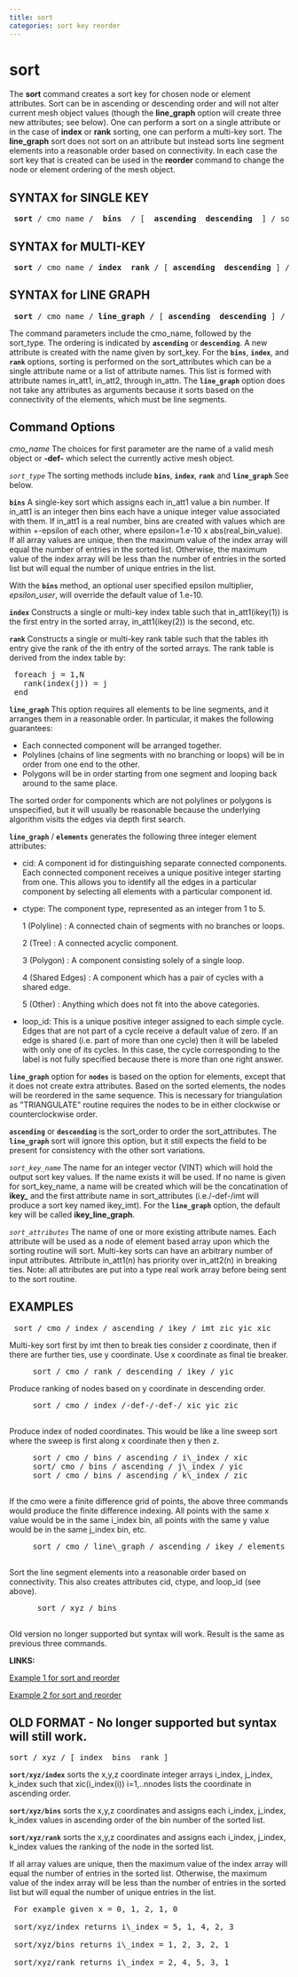 ```yaml
---
title: sort
categories: sort key reorder
---
```


# sort #


 The **sort** command creates a sort key for chosen node or element
 attributes. Sort can be in ascending or descending order and will not
 alter current mesh object values (though the **line\_graph** option
 will create three new attributes; see below). One can perform a sort
 on a single attribute or in the case of **index** or **rank** sorting,
 one can perform a multi-key sort. The **line\_graph** sort does not
 sort on an attribute but instead sorts line segment elements into a
 reasonable order based on connectivity. In each case the sort key that
 is created can be used in the **reorder** command to change the node
 or element ordering of the mesh object.
 
 
## SYNTAX for SINGLE KEY ##

<pre>
 <b>sort</b> / cmo_name / <b> bins </b> / [ <b> ascending  descending </b> ] / sort_key / sort_attribute / [epsilon_user]
</pre>


## SYNTAX for MULTI-KEY ##

<pre>
 <b>sort</b> / cmo_name / <b>index  rank</b> / [ <b>ascending  descending</b> ] / sort_key / in_att1, in_att2, in_att3 ...
</pre>
 
 
## SYNTAX for LINE GRAPH ##

<pre>
 <b>sort</b> / cmo_name / <b>line_graph</b> / [ <b>ascending  descending</b> ] / sort_key / [ <b>elements  nodes</b> ]
</pre>
 
 The command parameters include the cmo_name, followed by the
 sort_type. The ordering is indicated by **`ascending`** or
 **`descending`**. A new attribute is created with the name given by sort_key.
 For the **`bins`**, **`index`**, and **`rank`** options, sorting is
 performed on the sort_attributes which can be a single attribute name
 or a list of attribute names. This list is formed with attribute names
 in_att1, in_att2, through in_attn. The **`line_graph`** option does
 not take any attributes as arguments because it sorts based on the
 connectivity of the elements, which must be line segments.

## Command Options ##

*cmo_name* The choices for first parameter are the name of a valid mesh
object or **-def-** which select the currently active mesh object.

*`sort_type`* The sorting methods include **`bins`**, **`index`**, **`rank`** and **`line_graph`** See below.

**`bins`** A single-key sort which assigns each in_att1 value a bin
 number. If in_att1 is an integer then bins each have a unique integer
 value associated with them. If in_att1 is a real number, bins are
 created with values which are within +-epsilon of each other, where
 epsilon=1.e-10 x abs(real_bin_value). If all array values are unique,
 then the maximum value of the index array will equal the number of
 entries in the sorted list. Otherwise, the maximum value of the index
 array will be less than the number of entries in the sorted list but
 will equal the number of unique entries in the list.

 With the **`bins`** method, an optional user specified epsilon
 multiplier, *epsilon_user*, will override the default value of 1.e-10.


**`index`** Constructs a single or multi-key index table such that
 in_att1(ikey(1)) is the first entry in the sorted array, in_att1(ikey(2)) is the second, etc.

**`rank`** Constructs a single or multi-key rank table such that the tables ith entry give the rank of the ith entry of the sorted arrays. The rank table is derived from the index table by:
<pre>
 foreach j = 1,N
   rank(index(j)) = j
 end
</pre>


**`line_graph`** This option requires all elements to be line segments, and it arranges them in a reasonable order. In particular, it makes the following guarantees:

 -   Each connected component will be arranged together.
 -   Polylines (chains of line segments with no branching or loops)
     will be in order from one end to the other.
 -   Polygons will be in order starting from one segment and looping
     back around to the same place.

 The sorted order for components which are not polylines or polygons is
 unspecified, but it will usually be reasonable because the underlying
 algorithm visits the edges via depth first search.

 **`line_graph`** / **`elements`** generates the following three integer element attributes:

 -   cid: A component id for distinguishing separate connected
     components. Each connected component receives a unique positive
     integer starting from one. This allows you to identify all the
     edges in a particular component by selecting all elements with a
     particular component id.
 -   ctype: The component type, represented as an integer from 1 to 5.

     1 (Polyline)
     :   A connected chain of segments with no branches or loops.

     2 (Tree)
     :   A connected acyclic component.

     3 (Polygon)
     :   A component consisting solely of a single loop.

     4 (Shared Edges)
     :   A component which has a pair of cycles with a shared edge.

     5 (Other)
     :   Anything which does not fit into the above categories.

 -   loop\_id: This is a unique positive integer assigned to each
     simple cycle. Edges that are not part of a cycle receive a default
     value of zero. If an edge is shared (i.e. part of more than one
     cycle) then it will be labeled with only one of its cycles. In
     this case, the cycle corresponding to the label is not fully
     specified because there is more than one right answer.

 **`line_graph`** option for **`nodes`** is based on the option for
 elements, except that it does not create extra attributes. Based on
 the sorted elements, the nodes will be reordered in the same sequence.
 This is necessary for triangulation as "TRIANGULATE" routine requires
 the nodes to be in either clockwise or counterclockwise order.

**`ascending`** or **`descending`**  is the sort_order to order the sort_attributes. The **`line_graph`** sort will ignore this option, but it still expects the field to be present for consistency with the other sort variations.

*`sort_key_name`* The name for an integer vector (VINT) which will hold the output sort key values. If the name exists it will be used. If no name is given for sort_key_name, a name will be created which will be the concatination
of **ikey_** and the first attribute name in sort_attributes (i.e./-def-/imt will produce a sort key named ikey_imt). For the **`line_graph`** option, the default key will be called **ikey_line_graph**.

*`sort_attributes`* The name of one or more existing attribute names. Each attribute will be used as a node of element based array upon which the sorting routine will sort. Multi-key sorts can have an arbitrary number
of input attributes. Attribute in_att1(n) has priority over in_att2(n) in breaking ties. Note: all attributes are put into a type real work array before being sent to the sort routine.



## EXAMPLES ##

<pre>
 sort / cmo / index / ascending / ikey / imt zic yic xic
</pre>

 Multi-key sort first by imt then to break ties consider z coordinate,
 then if there are further ties, use y coordinate. Use x coordinate as
 final tie breaker.

<pre>
     sort / cmo / rank / descending / ikey / yic
</pre>

 Produce ranking of nodes based on y coordinate in descending order.

<pre>
     sort / cmo / index /-def-/-def-/ xic yic zic
     </pre>

 Produce index of noded coordinates. This would be like a line sweep
 sort where the sweep is first along x coordinate then y then z.

<pre>
     sort / cmo / bins / ascending / i\_index / xic
     sort/ cmo / bins / ascending / j\_index / yic
     sort / cmo / bins / ascending / k\_index / zic
     </pre>

 If the cmo were a finite difference grid of points, the above three
 commands would produce the finite difference indexing. All points with
 the same x value would be in the same i\_index bin, all points with
 the same y value would be in the same j\_index bin, etc.

<pre>
     sort / cmo / line\_graph / ascending / ikey / elements
     </pre>

 Sort the line segment elements into a reasonable order based on
 connectivity. This also creates attributes cid, ctype, and loop\_id
 (see above).

<pre>
      sort / xyz / bins
      </pre>

 Old version no longer supported but syntax will work. Result is the
 same as previous three commands.

**LINKS:**

 [Example 1 for sort and reorder](../sort_lagrit_input_1)

 [Example 2 for sort and reorder](../sort_lagrit_input_2)

## OLD FORMAT - No longer supported but syntax will still work. ##

<pre>
sort / xyz / [ index  bins  rank ]
</pre>

 **`sort/xyz/index`** sorts the x,y,z coordinate integer arrays i_index,
 j_index, k_index such that xic(i_index(i)) i=1,..nnodes lists the coordinate in ascending order.

 **`sort/xyz/bins`** sorts the x,y,z coordinates and assigns each i_index,
 j_index, k_index values in ascending order of the bin number of the sorted list.

 **`sort/xyz/rank`**  sorts the x,y,z coordinates and assigns each i_index,
 j_index, k_index values the ranking of the node in the sorted list.

 If all array values are unique, then the maximum value of the index
 array will equal the number of entries in the sorted list. Otherwise,
 the maximum value of the index array will be less than the number of
 entries in the sorted list but will equal the number of unique entries
 in the list.

<pre>
 For example given x = 0, 1, 2, 1, 0

 sort/xyz/index returns i\_index = 5, 1, 4, 2, 3

 sort/xyz/bins returns i\_index = 1, 2, 3, 2, 1

 sort/xyz/rank returns i\_index = 2, 4, 5, 3, 1
 </pre>



